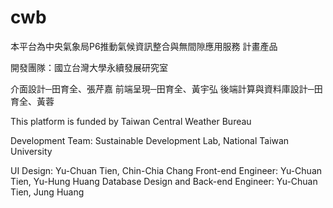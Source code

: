# cwb

本平台為中央氣象局P6推動氣候資訊整合與無間隙應用服務 計畫產品

開發團隊：國立台灣大學永續發展研究室

介面設計─田育全、張芹嘉
前端呈現─田育全、黃宇弘
後端計算與資料庫設計─田育全、黃蓉

This platform is funded by Taiwan Central Weather Bureau

Development Team: Sustainable Development Lab, National Taiwan University

UI Design: Yu-Chuan Tien, Chin-Chia Chang
Front-end Engineer: Yu-Chuan Tien, Yu-Hung Huang
Database Design and Back-end Engineer: Yu-Chuan Tien, Jung Huang
